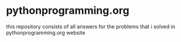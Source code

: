 # pythonprogramming.org
this repository consists of all answers for the problems that i solved in pythonprogramming.org website
